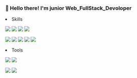 ### 👋 Hello there! I'm junior Web_FullStack_Devoloper 




<p><li>Skills</li></p>

<p>

<p><img src="https://img.shields.io/badge/Python-3776AB?style=for-the-badge&logo=Python&logoColor=white">
<img src="https://img.shields.io/badge/java-%23ED8B00.svg?style=for-the-badge&logo=openjdk&logoColor=white">    
<img src="https://img.shields.io/badge/Django-092E20?style=for-the-badge&logo=Django&logoColor=white">
<img src="https://img.shields.io/badge/Django RestFramework-092E20?style=for-the-badge&logo=Django&logoColor=white">
<p>
<img src="https://img.shields.io/badge/JavaScript-F7DF1E?style=for-the-badge&logo=JavaScript&logoColor=white">   
<img src="https://img.shields.io/badge/HTML5-E34F26?style=for-the-badge&logo=HTML5&logoColor=white">
<img src="https://img.shields.io/badge/CSS3-1572B6?style=for-the-badge&logo=CSS3&logoColor=white">

<img src="https://img.shields.io/badge/Docker-2496ED?style=for-the-badge&logo=Docker&logoColor=white">

<img src="https://img.shields.io/badge/spring-%236DB33F.svg?style=for-the-badge&logo=spring&logoColor=white">

<p>



<p><li>Tools</li></p>

 <p>

<img src="https://img.shields.io/badge/Git-F05032.svg?&style=for-the-badge&logo=Git&logoColor=white">
<img src="https://img.shields.io/badge/GitHub-181717.svg?&style=for-the-badge&logo=GitHub&logoColor=white">


<p>
<img src="https://img.shields.io/badge/PyCharm-000000.svg?&style=for-the-badge&logo=PyCharm&logoColor=white">
<img src="https://img.shields.io/badge/Visual%20Studio%20Code-007ACC.svg?&style=for-the-badge&logo=Visual%20Studio%20Code&logoColor=white">
<p>

<!--
**SungChangNam/SungChangNam** is a ✨ _special_ ✨ repository because its `README.md` (this file) appears on your GitHub profile.

[![Hits](https://hits.seeyoufarm.com/api/count/incr/badge.svg?url=https%3A%2F%2Fgithub.com%2FSungChangNam&count_bg=%2379C83D&title_bg=%23555555&icon=&icon_color=%23E7E7E7&title=hits&edge_flat=false)](https://hits.seeyoufarm.com)
